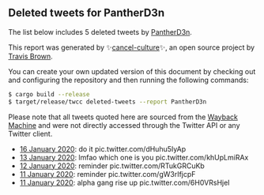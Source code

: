 ## Deleted tweets for PantherD3n

The list below includes 5 deleted tweets by
[PantherD3n](https://twitter.com/PantherD3n).



This report was generated by ✨[cancel-culture](https://github.com/travisbrown/cancel-culture)✨,
an open source project by [Travis Brown](https://twitter.com/travisbrown).

You can create your own updated version of this document by checking out and configuring the
repository and then running the following commands:

```bash
$ cargo build --release
$ target/release/twcc deleted-tweets --report PantherD3n
```

Please note that all tweets quoted here are sourced from the
[Wayback Machine](https://web.archive.org) and were not directly accessed through the Twitter API or
any Twitter client.

* [16 January 2020](https://web.archive.org/web/20200116210804/https://twitter.com/PantherD3n/status/1217597906640867329): do it pic.twitter.com/dHuhu5IyAp <!--1217597906640867329-->
* [13 January 2020](https://web.archive.org/web/20200115154051/https://twitter.com/PantherD3n/status/1216806334533906433): lmfao which one is you pic.twitter.com/khUpLmiRAx <!--1216806334533906433-->
* [12 January 2020](https://web.archive.org/web/20200116201723/https://twitter.com/PantherD3n/status/1216493288905170944): reminder pic.twitter.com/RTukGRCuKb <!--1216493288905170944-->
* [11 January 2020](https://web.archive.org/web/20200116181403/https://twitter.com/PantherD3n/status/1216145518285459456): reminder pic.twitter.com/gW3rIfjcpF <!--1216145518285459456-->
* [11 January 2020](https://web.archive.org/web/20200115233146/https://twitter.com/PantherD3n/status/1216060578747363328): alpha gang rise up pic.twitter.com/6H0VRsHjeI <!--1216060578747363328-->
